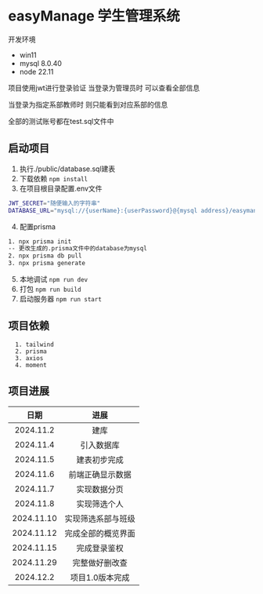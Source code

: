 # easyManage 学生管理系统

开发环境
<ul>
  <li>win11</li>
  <li>mysql 8.0.40</li>
  <li>node 22.11</li>
</ul>

项目使用jwt进行登录验证 当登录为管理员时 可以查看全部信息

当登录为指定系部教师时 则只能看到对应系部的信息

全部的测试账号都在test.sql文件中

## 启动项目
1. 执行./public/database.sql建表
2. 下载依赖
   ```npm install```
3. 在项目根目录配置.env文件
```bash
JWT_SECRET="随便输入的字符串"
DATABASE_URL="mysql://{userName}:{userPassword}@{mysql address}/easymanage"
```
4. 配置prisma
```bash
1. npx prisma init
-- 更改生成的.prisma文件中的database为mysql
2. npx prisma db pull
3. npx prisma generate
```
5. 本地调试
   ```npm run dev```
6. 打包
   ```npm run build```
7. 启动服务器
   ```npm run start```

## 项目依赖

```
  1. tailwind
  2. prisma
  3. axios
  4. moment
```

## 项目进展

|     日期     |    进展     |
|:----------:|:---------:|
| 2024.11.2  |    建库     |
| 2024.11.4  |   引入数据库   |
| 2024.11.5  |  建表初步完成   |
| 2024.11.6  | 前端正确显示数据  |
| 2024.11.7  |  实现数据分页   |
| 2024.11.8  |  实现筛选个人   |
| 2024.11.10 | 实现筛选系部与班级 |
| 2024.11.12 | 完成全部的概览界面 |
| 2024.11.15 |  完成登录鉴权   |
| 2024.11.29 |  完整做好删改查   |
| 2024.12.2 |  项目1.0版本完成   |
